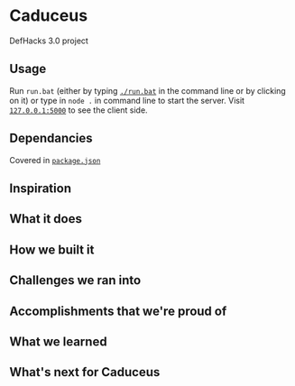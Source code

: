 # Caduceus
DefHacks 3.0 project

## Usage
Run `run.bat` (either by typing [`./run.bat`](./run.bat) in the command line or by clicking on it) or type in `node .` in command line to start the server. Visit [`127.0.0.1:5000`](https://127.0.0.1:5000) to see the client side.

## Dependancies
Covered in [`package.json`](./package.json)

## Inspiration

## What it does

## How we built it

## Challenges we ran into

## Accomplishments that we're proud of

## What we learned

## What's next for Caduceus

